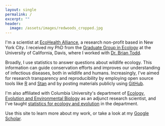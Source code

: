 ```yaml
---
layout: single
permalink: /
excerpt: ""
header:
  image: /assets/images/redwoods_cropped.jpg
---
```


I'm a scientist at [EcoHealth Alliance](https://www.ecohealthalliance.org/), a research non-profit based in New York City. I received my PhD from the [Graduate Group in Ecology](http://ecology.ucdavis.edu/) at the University of California, Davis, where I worked with [Dr. Brian Todd](http://toddlab.ucdavis.edu/).

Broadly, I use statistics to answer questions about wildlife ecology. This information can guide conservation efforts and improves our understanding of infectious diseases, both in wildlife and humans. Increasingly, I've aimed for research transparency and reproducibility by employing open source tools like [R](https://www.r-project.org/about.html) and [Stan](http://mc-stan.org/) and by posting materials publicly using [GitHub](https://github.com/eveskew). 

I'm also affiliated with Columbia University's department of [Ecology, Evolution and Environmental Biology](http://e3b.columbia.edu/) as an adjunct research scientist, and I've taught [statistics for ecology and evolution](https://github.com/eveskew/stats_eco_evo_spring2019) in the department.

Use this site to learn more about my work, or take a look at my [Google Scholar](https://scholar.google.com/citations?user=Y2tSgJwAAAAJ&hl=en).
